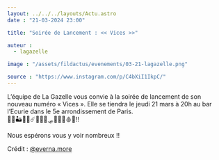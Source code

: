 ```yaml
---
layout: ../../../layouts/Actu.astro
date : "21-03-2024 23:00"

title: "Soirée de Lancement : << Vices >>"

auteur :
  - lagazelle

image : "/assets/fildactus/evenements/03-21-lagazelle.png"

source : "https://www.instagram.com/p/C4bXiI1IkpC/"
---
```


L’équipe de La Gazelle vous convie à la soirée de lancement de son nouveau numéro « Vices ». Elle se tiendra le jeudi 21 mars à 20h au bar l’Ecurie dans le 5e arrondissement de Paris.  
🌷🌹🏜🌋🐞☄️🍎🍒🍓🛷🎯🎡🧨🩸🧮‼️

Nous espérons vous y voir nombreux !!

Crédit : [@everna.more](https://www.instagram.com/everna.more/)
